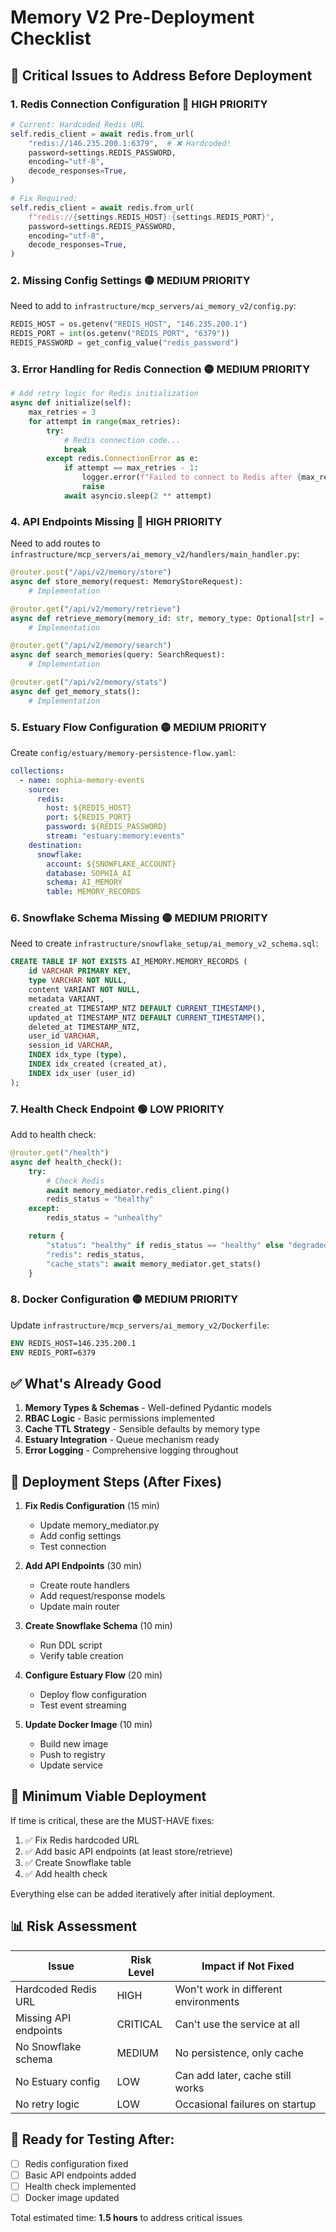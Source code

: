# Memory V2 Pre-Deployment Checklist

## 🚨 Critical Issues to Address Before Deployment

### 1. **Redis Connection Configuration** 🔴 HIGH PRIORITY
```python
# Current: Hardcoded Redis URL
self.redis_client = await redis.from_url(
    "redis://146.235.200.1:6379",  # ❌ Hardcoded!
    password=settings.REDIS_PASSWORD,
    encoding="utf-8",
    decode_responses=True,
)

# Fix Required:
self.redis_client = await redis.from_url(
    f"redis://{settings.REDIS_HOST}:{settings.REDIS_PORT}",
    password=settings.REDIS_PASSWORD,
    encoding="utf-8",
    decode_responses=True,
)
```

### 2. **Missing Config Settings** 🟡 MEDIUM PRIORITY
Need to add to `infrastructure/mcp_servers/ai_memory_v2/config.py`:
```python
REDIS_HOST = os.getenv("REDIS_HOST", "146.235.200.1")
REDIS_PORT = int(os.getenv("REDIS_PORT", "6379"))
REDIS_PASSWORD = get_config_value("redis_password")
```

### 3. **Error Handling for Redis Connection** 🟡 MEDIUM PRIORITY
```python
# Add retry logic for Redis initialization
async def initialize(self):
    max_retries = 3
    for attempt in range(max_retries):
        try:
            # Redis connection code...
            break
        except redis.ConnectionError as e:
            if attempt == max_retries - 1:
                logger.error(f"Failed to connect to Redis after {max_retries} attempts")
                raise
            await asyncio.sleep(2 ** attempt)
```

### 4. **API Endpoints Missing** 🔴 HIGH PRIORITY
Need to add routes to `infrastructure/mcp_servers/ai_memory_v2/handlers/main_handler.py`:
```python
@router.post("/api/v2/memory/store")
async def store_memory(request: MemoryStoreRequest):
    # Implementation

@router.get("/api/v2/memory/retrieve")
async def retrieve_memory(memory_id: str, memory_type: Optional[str] = None):
    # Implementation

@router.get("/api/v2/memory/search")
async def search_memories(query: SearchRequest):
    # Implementation

@router.get("/api/v2/memory/stats")
async def get_memory_stats():
    # Implementation
```

### 5. **Estuary Flow Configuration** 🟡 MEDIUM PRIORITY
Create `config/estuary/memory-persistence-flow.yaml`:
```yaml
collections:
  - name: sophia-memory-events
    source:
      redis:
        host: ${REDIS_HOST}
        port: ${REDIS_PORT}
        password: ${REDIS_PASSWORD}
        stream: "estuary:memory:events"
    destination:
      snowflake:
        account: ${SNOWFLAKE_ACCOUNT}
        database: SOPHIA_AI
        schema: AI_MEMORY
        table: MEMORY_RECORDS
```

### 6. **Snowflake Schema Missing** 🟡 MEDIUM PRIORITY
Need to create `infrastructure/snowflake_setup/ai_memory_v2_schema.sql`:
```sql
CREATE TABLE IF NOT EXISTS AI_MEMORY.MEMORY_RECORDS (
    id VARCHAR PRIMARY KEY,
    type VARCHAR NOT NULL,
    content VARIANT NOT NULL,
    metadata VARIANT,
    created_at TIMESTAMP_NTZ DEFAULT CURRENT_TIMESTAMP(),
    updated_at TIMESTAMP_NTZ DEFAULT CURRENT_TIMESTAMP(),
    deleted_at TIMESTAMP_NTZ,
    user_id VARCHAR,
    session_id VARCHAR,
    INDEX idx_type (type),
    INDEX idx_created (created_at),
    INDEX idx_user (user_id)
);
```

### 7. **Health Check Endpoint** 🟢 LOW PRIORITY
Add to health check:
```python
@router.get("/health")
async def health_check():
    try:
        # Check Redis
        await memory_mediator.redis_client.ping()
        redis_status = "healthy"
    except:
        redis_status = "unhealthy"

    return {
        "status": "healthy" if redis_status == "healthy" else "degraded",
        "redis": redis_status,
        "cache_stats": await memory_mediator.get_stats()
    }
```

### 8. **Docker Configuration** 🟡 MEDIUM PRIORITY
Update `infrastructure/mcp_servers/ai_memory_v2/Dockerfile`:
```dockerfile
ENV REDIS_HOST=146.235.200.1
ENV REDIS_PORT=6379
```

## ✅ What's Already Good

1. **Memory Types & Schemas** - Well-defined Pydantic models
2. **RBAC Logic** - Basic permissions implemented
3. **Cache TTL Strategy** - Sensible defaults by memory type
4. **Estuary Integration** - Queue mechanism ready
5. **Error Logging** - Comprehensive logging throughout

## 🚀 Deployment Steps (After Fixes)

1. **Fix Redis Configuration** (15 min)
   - Update memory_mediator.py
   - Add config settings
   - Test connection

2. **Add API Endpoints** (30 min)
   - Create route handlers
   - Add request/response models
   - Update main router

3. **Create Snowflake Schema** (10 min)
   - Run DDL script
   - Verify table creation

4. **Configure Estuary Flow** (20 min)
   - Deploy flow configuration
   - Test event streaming

5. **Update Docker Image** (10 min)
   - Build new image
   - Push to registry
   - Update service

## 🎯 Minimum Viable Deployment

If time is critical, these are the MUST-HAVE fixes:

1. ✅ Fix Redis hardcoded URL
2. ✅ Add basic API endpoints (at least store/retrieve)
3. ✅ Create Snowflake table
4. ✅ Add health check

Everything else can be added iteratively after initial deployment.

## 📊 Risk Assessment

| Issue | Risk Level | Impact if Not Fixed |
|-------|------------|---------------------|
| Hardcoded Redis URL | HIGH | Won't work in different environments |
| Missing API endpoints | CRITICAL | Can't use the service at all |
| No Snowflake schema | MEDIUM | No persistence, only cache |
| No Estuary config | LOW | Can add later, cache still works |
| No retry logic | LOW | Occasional failures on startup |

## 🎉 Ready for Testing After:
- [ ] Redis configuration fixed
- [ ] Basic API endpoints added
- [ ] Health check implemented
- [ ] Docker image updated

Total estimated time: **1.5 hours** to address critical issues

